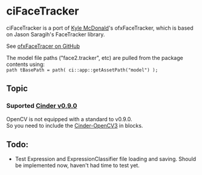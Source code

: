 # ciFaceTracker

ciFaceTracker is a port of [Kyle McDonald](https://github.com/kylemcdonald)'s ofxFaceTracker, which is based on Jason Saragih's FaceTracker library.

See [ofxFaceTracer on GitHub](https://github.com/kylemcdonald/ofxFaceTracker)

The model file paths ("face2.tracker", etc) are pulled from the package contents using:  
`path tBasePath = path( ci::app::getAssetPath("model") );`

## Topic

### Suported [Cinder v0.9.0](https://github.com/cinder/Cinder)
OpenCV is not equipped with a standard to v0.9.0.  
So you need to include the [Cinder-OpenCV3](https://github.com/cinder/Cinder-OpenCV3) in blocks.  

## Todo:
- Test Expression and ExpressionClassifier file loading and saving. Should be implemented now, haven't had time to test yet. 
